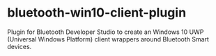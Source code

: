 # bluetooth-win10-client-plugin
Plugin for Bluetooth Developer Studio to create an Windows 10 UWP (Universal Windows Platform) client wrappers around Bluetooth Smart devices.
